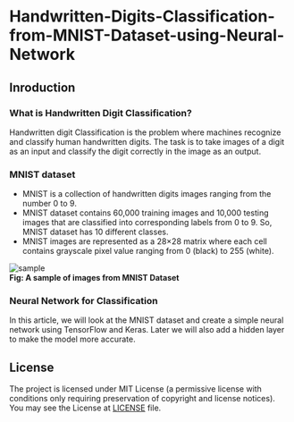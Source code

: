 # Handwritten-Digits-Classification-from-MNIST-Dataset-using-Neural-Network

## Inroduction

### What is Handwritten Digit Classification?
Handwritten digit Classification is the problem where machines recognize and classify human handwritten digits. The task is to take images of a digit as an input and classify the digit correctly in the image as an output.

### MNIST dataset
* MNIST is a collection of handwritten digits images ranging from the number 0 to 9. 
* MNIST dataset contains 60,000 training images and 10,000 testing images that are classified into corresponding labels from 0 to 9. So, MNIST dataset has 10 different classes.
* MNIST images are represented as a 28×28 matrix where each cell contains grayscale pixel value ranging from 0 (black) to 255 (white).

![sample](https://github.com/afrin110203/Handwritten-Digits-Classification-from-MNIST-Dataset-using-Deep-Learning/assets/7861918/da98c0a3-318b-4db2-a154-c25007c4f0fd)  
  **Fig: A sample of images from MNIST Dataset**

### Neural Network for Classification 

In this article, we will look at the MNIST dataset and create a simple neural network using TensorFlow and Keras. Later we will also add a hidden layer to make the model more accurate.

## License
The project is licensed under MIT License (a permissive license with conditions only requiring preservation of copyright and license notices).
You may see the License at [LICENSE]([https://github.com/afrin110203/LogAnomaliesDetectionDL/blob/main/LICENSE](https://github.com/afrin110203/Handwritten-Digits-Classification-from-MNIST-Dataset-using-Neural-Network/blob/main/LICENSE)https://github.com/afrin110203/Handwritten-Digits-Classification-from-MNIST-Dataset-using-Neural-Network/blob/main/LICENSE) file.
